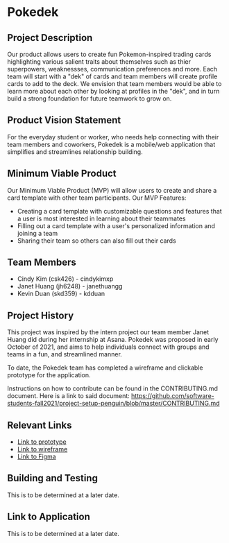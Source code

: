 # Pokedek
## Project Description
Our product allows users to create fun Pokemon-inspired trading cards highlighting various salient traits about themselves such as thier superpowers, weaknessses, communication preferences and more. Each team will start with a "dek" of cards and team members will create profile cards to add to the deck. We envision that team members would be able to learn more about each other by looking at profiles in the "dek", and in turn build a strong foundation for future teamwork to grow on.
## Product Vision Statement
For the everyday student or worker, who needs help connecting with their team members and coworkers, Pokedek is a mobile/web application that simplifies and streamlines relationship building.

## Minimum Viable Product
Our Minimum Viable Product (MVP) will allow users to create and share a card template with other team participants.
Our MVP Features:
- Creating a card template with customizable questions and features that a user is most interested in learning about their teammates
- Filling out a card template with a user's personalized information and joining a team
- Sharing their team so others can also fill out their cards

## Team Members
- Cindy Kim (csk426) - cindykimxp
- Janet Huang (jh6248) - janethuangg
- Kevin Duan (skd359) - kdduan
## Project History
This project was inspired by the intern project our team member Janet Huang did during her internship at Asana. Pokedek was proposed in early October of 2021, and aims to help individuals connect with groups and teams in a fun, and streamlined manner.

To date, the Pokedek team has completed a wireframe and clickable prototype for the application.

Instructions on how to contribute can be found in the CONTRIBUTING.md document. Here is a link to said document: https://github.com/software-students-fall2021/project-setup-penguin/blob/master/CONTRIBUTING.md

## Relevant Links
- [Link to prototype](https://www.figma.com/file/cbgk4UxRgy6Ale7D3uBbiX/Wireframes?node-id=0%3A1)
- [Link to wireframe](https://drive.google.com/file/d/1OBUmIUSFCET3nAxs20n6P_lX2rcZiksS/view)
- [Link to Figma](https://www.figma.com/file/cbgk4UxRgy6Ale7D3uBbiX/Wireframes?node-id=0%3A1)
## Building and Testing
This is to be determined at a later date.

## Link to Application
This is to be determined at a later date.
